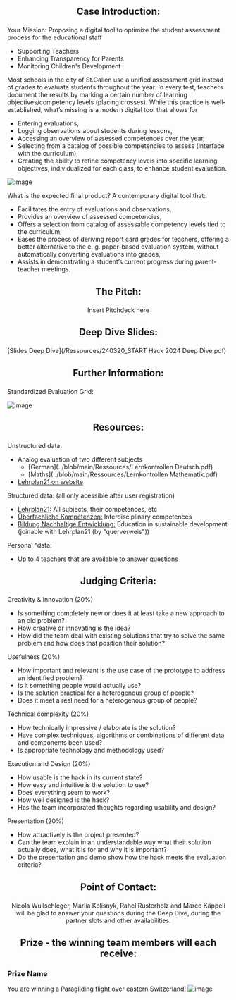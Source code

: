 ## <p align="center"> Case Introduction: </p>

Your Mission: Proposing a digital tool to optimize the student assessment process for the educational staff
- Supporting Teachers
- Enhancing Transparency for Parents
- Monitoring Children's Development

Most schools in the city of St.Gallen use a unified assessment grid instead of grades to evaluate students throughout the year. In every test, teachers document the results by marking a certain number of learning objectives/competency levels (placing crosses). While this practice is well-established, what’s missing is a modern digital tool that allows for

-	Entering evaluations,
-	Logging observations about students during lessons,
-	Accessing an overview of assessed competences over the year,
-	Selecting from a catalog of possible competencies to assess (interface with the curriculum),
-	Creating the ability to refine competency levels into specific learning objectives, individualized for each class, to enhance student evaluation.

![image](https://github.com/START-Hack/CityOfStGallen_STARTHACK24/assets/62013029/9fb7f83c-de1e-45ad-98a9-4de230c8197e)


What is the expected final product?
A contemporary digital tool that:
-	Facilitates the entry of evaluations and observations,
-	Provides an overview of assessed competencies,
-	Offers a selection from catalog of assessable competency levels tied to the curriculum,
-	Eases the process of deriving report card grades for teachers, offering a better alternative to the e. g. paper-based evaluation system, without automatically converting evaluations into grades,
-	Assists in demonstrating a student’s current progress during parent-teacher meetings.


## <p align="center"> The Pitch: </p>

<p align="center"> Insert Pitchdeck here </p>

## <p align="center"> Deep Dive Slides: </p>

[Slides Deep Dive](/Ressources/240320_START Hack 2024 Deep Dive.pdf)

## <p align="center"> Further Information: </p>

Standardized Evaluation Grid:

![image](https://github.com/START-Hack/CityOfStGallen_STARTHACK24/assets/62013029/338331ce-b725-4800-88a0-92e610b0cb28)

##  <p align="center"> Resources: </p>

Unstructured data:
- Analog evaluation of two different subjects
  - [German](../blob/main/Ressources/Lernkontrollen Deutsch.pdf)
  - [Maths](../blob/main/Ressources/Lernkontrollen Mathematik.pdf)
- [Lehrplan21 on website](https://sg.lehrplan.ch/)

Structured data: (all only acessible after user registration)
- [Lehrplan21:](https://daten.stadt.sg.ch/explore/dataset/lehrplan-21-kanton-st-gallen) All subjects, their competences, etc
- [Überfachliche Kompetenzen:](https://daten.stadt.sg.ch/explore/dataset/ueberfachliche-kompetenzen-lehrplan21-kanton-stgallen) Interdisciplinary competences
- [Bildung Nachhaltige Entwicklung:](https://daten.stadt.sg.ch/explore/dataset/bildung-nachhaltige-entwicklung-lehrplan21-kanton-stgallen) Education in sustainable development (joinable with Lehrplan21 (by "querverweis"))

Personal "data:
- Up to 4 teachers that are available to answer questions


## <p align="center"> Judging Criteria: </p>

Creativity & Innovation (20%)
- Is something completely new or does it at least take a new approach to an old problem?
- How creative or innovating is the idea?
- How did the team deal with existing solutions that try to solve the same problem and how does that position their solution?

Usefulness (20%)
- How important and relevant is the use case of the prototype to address an identified problem?
- Is it something people would actually use?
- Is the solution practical for a heterogenous group of people?
- Does it meet a real need for a heterogenous group of people?

Technical complexity (20%)
- How technically impressive / elaborate is the solution?
- Have complex techniques, algorithms or combinations of different data and components been used?
- Is appropriate technology and methodology used?

Execution and Design (20%)
- How usable is the hack in its current state?
- How easy and intuitive is the solution to use?
- Does everything seem to work?
- How well designed is the hack?
- Has the team incorporated thoughts regarding usability and design?

Presentation (20%)
- How attractively is the project presented?
- Can the team explain in an understandable way what their solution actually does, what it is for and why it is important?
- Do the presentation and demo show how the hack meets the evaluation criteria?

## <p align="center"> Point of Contact: </p>

<p align="center"> Nicola Wullschleger, Mariia Kolisnyk, Rahel Rusterholz and Marco Käppeli will be glad to answer your questions during the Deep Dive, during the partner slots and other availabilities. </p>


## <p align="center"> Prize - the winning team members will each receive: </p>

### Prize Name
You are winning a Paragliding flight over eastern Switzerland!
![image](https://github.com/START-Hack/CityOfStGallen_STARTHACK24/assets/62013029/cbdf6fcd-5d2d-412e-bc4b-995b27713476)


